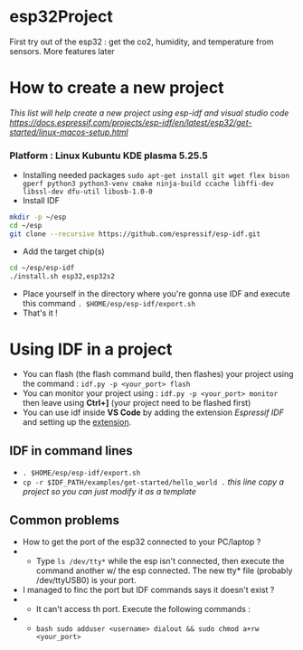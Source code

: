 # esp32Project
First try out of the esp32 : get the co2, humidity, and temperature from sensors. More features later



# How to create a new project
*This list will help create a new project using esp-idf and visual studio code*
*https://docs.espressif.com/projects/esp-idf/en/latest/esp32/get-started/linux-macos-setup.html*
### Platform : Linux Kubuntu KDE plasma 5.25.5

* Installing needed packages
`sudo apt-get install git wget flex bison gperf python3 python3-venv cmake ninja-build ccache libffi-dev libssl-dev dfu-util libusb-1.0-0`
* Install IDF
```bash
mkdir -p ~/esp
cd ~/esp
git clone --recursive https://github.com/espressif/esp-idf.git
```
* Add the target chip(s)
```bash
cd ~/esp/esp-idf
./install.sh esp32,esp32s2
```
* Place yourself in the directory where you're gonna use IDF and execute this command
`. $HOME/esp/esp-idf/export.sh`
* That's it !

# Using IDF in a project
* You can flash (the flash command build, then flashes) your project using the command : `idf.py -p <your_port> flash`
* You can monitor your project using : `idf.py -p <your_port> monitor` then leave using **Ctrl+]** (your project need to be flashed first)
* You can use idf inside **VS Code** by adding the extension *Espressif IDF* and setting up the [extension](https://github.com/espressif/vscode-esp-idf-extension/blob/master/docs/tutorial/install.md).

## IDF in command lines
* `. $HOME/esp/esp-idf/export.sh`
* `cp -r $IDF_PATH/examples/get-started/hello_world .` *this line copy a project so you can just modify it as a template*

## Common problems
* How to get the port of the esp32 connected to your PC/laptop ?
* * Type `ls /dev/tty*` while the esp isn't connected, then execute the command another w/ the esp connected. The new tty* file (probably /dev/ttyUSB0) is your port.
* I managed to finc the port but IDF commands says it doesn't exist ?
* * It can't access th port. Execute the following commands :
* * ```bash sudo adduser <username> dialout && sudo chmod a+rw <your_port>```
